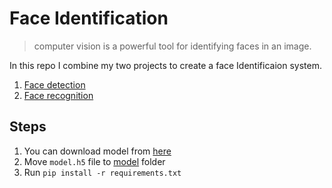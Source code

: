# Face Identification

> computer vision is a powerful tool for identifying faces in an image.

In this repo I combine my two projects to create a face Identificaion system.

1. [Face detection](https://github.com/Vivek2509/Face_Detection)
2. [Face recognition](https://github.com/Vivek2509/Face_Recognition)


## Steps
1. You can download model from [here](https://drive.google.com/drive/folders/1UXtRRJLpD5izx54-2K0jnN-Q9cgu_qaa?usp=sharing) <br>
2. Move `model.h5` file to [model](https://github.com/Vivek2509/Face_Identification/tree/main/Face_Identification/model) folder <br>
3. Run `pip install -r requirements.txt`
